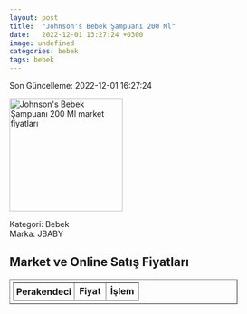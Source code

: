 ```yaml
---
layout: post
title:  "Johnson's Bebek Şampuanı 200 Ml"
date:   2022-12-01 13:27:24 +0300
image: undefined
categories: bebek
tags: bebek
---
```


Son Güncelleme: 2022-12-01 16:27:24

<img src="undefined" width="200" alt="Johnson's Bebek Şampuanı 200 Ml market fiyatları" />

Kategori: Bebek
<br />
Marka: JBABY

<h2>Market ve Online Satış Fiyatları</h2>

<table border="1" style="padding: 5px;width:80%;">
  <tr>
    <td style="padding: 5px;"><strong>Perakendeci</strong></td>
    <td><strong>Fiyat</strong></td>
    <td><strong>İşlem</strong></td>
  </tr>
  
</table>
